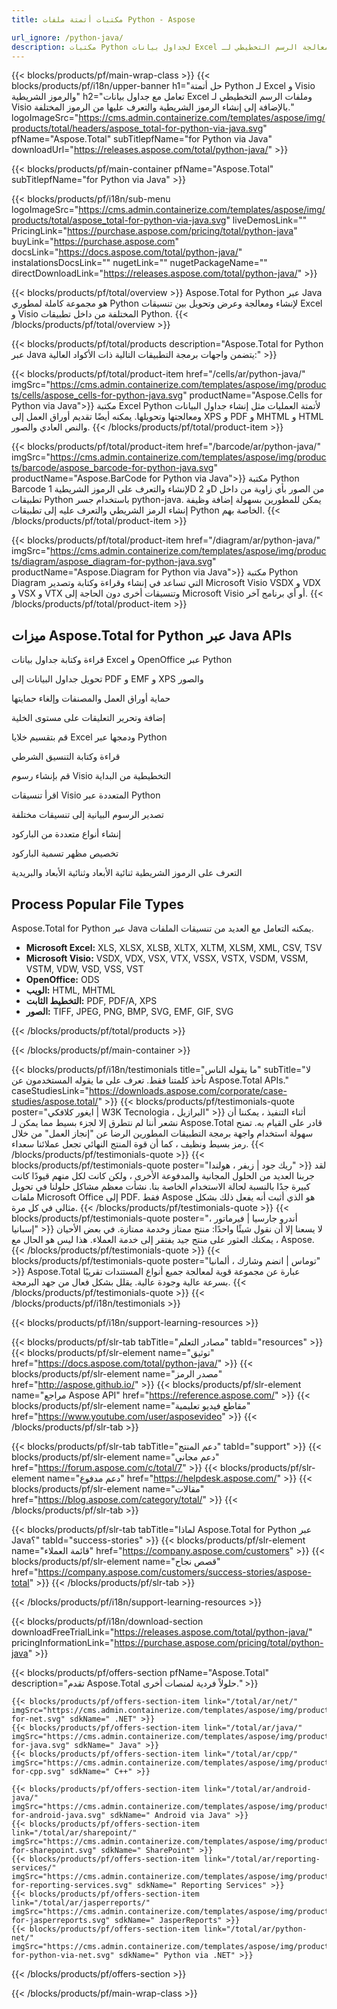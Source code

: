 ```yaml
---
title: مكتبات أتمتة ملفات Python - Aspose

url_ignore: /python-java/ 
description: مكتبات Python لجداول بيانات Excel وتحليلها وإنشاء الباركود والمسح الضوئي بالإضافة إلى معالجة الرسم التخطيطي لـ Visio
---
```


{{< blocks/products/pf/main-wrap-class >}}
{{< blocks/products/pf/i18n/upper-banner h1="حل أتمتة Python لـ Excel و Visio والرموز الشريطية" h2="تعامل مع جداول بيانات Excel وملفات الرسم التخطيطي لـ Visio بالإضافة إلى إنشاء الرموز الشريطية والتعرف عليها من الرموز المختلفة." logoImageSrc="https://cms.admin.containerize.com/templates/aspose/img/products/total/headers/aspose_total-for-python-via-java.svg" pfName="Aspose.Total" subTitlepfName="for Python via Java" downloadUrl="https://releases.aspose.com/total/python-java/" >}}

{{< blocks/products/pf/main-container pfName="Aspose.Total" subTitlepfName="for Python via Java" >}}

{{< blocks/products/pf/i18n/sub-menu logoImageSrc="https://cms.admin.containerize.com/templates/aspose/img/products/total/aspose_total-for-python-via-java.svg" liveDemosLink="" PricingLink="https://purchase.aspose.com/pricing/total/python-java" buyLink="https://purchase.aspose.com" docsLink="https://docs.aspose.com/total/python-java/" instalationsDocsLink="" nugetLink="" nugetPackageName="" directDownloadLink="https://releases.aspose.com/total/python-java/" >}}

{{< blocks/products/pf/total/overview >}}
Aspose.Total for Python عبر Java هو مجموعة كاملة لمطوري Python لإنشاء ومعالجة وعرض وتحويل بين تنسيقات Excel و Visio المختلفة من داخل تطبيقات Python.
{{< /blocks/products/pf/total/overview >}}

{{< blocks/products/pf/total/products description="Aspose.Total for Python عبر Java يتضمن واجهات برمجة التطبيقات التالية ذات الأكواد العالية:" >}}

{{< blocks/products/pf/total/product-item href="/cells/ar/python-java/" imgSrc="https://cms.admin.containerize.com/templates/aspose/img/products/cells/aspose_cells-for-python-java.svg" productName="Aspose.Cells for Python via Java">}}
مكتبة Excel Python لأتمتة العمليات مثل إنشاء جداول البيانات ومعالجتها وتحويلها. يمكنه أيضًا تقديم أوراق العمل إلى XPS و PDF و MHTML و HTML والنص العادي والصور. 
{{< /blocks/products/pf/total/product-item >}}

{{< blocks/products/pf/total/product-item href="/barcode/ar/python-java/" imgSrc="https://cms.admin.containerize.com/templates/aspose/img/products/barcode/aspose_barcode-for-python-java.svg" productName="Aspose.BarCode for Python via Java">}}
مكتبة Python Barcode لإنشاء والتعرف على الرموز الشريطية 1D و 2D من الصور بأي زاوية من داخل تطبيقات Python باستخدام جسر python-java. يمكن للمطورين بسهولة إضافة وظيفة إنشاء الرمز الشريطي والتعرف عليه إلى تطبيقات Python الخاصة بهم. 
{{< /blocks/products/pf/total/product-item >}}

{{< blocks/products/pf/total/product-item href="/diagram/ar/python-java/" imgSrc="https://cms.admin.containerize.com/templates/aspose/img/products/diagram/aspose_diagram-for-python-java.svg" productName="Aspose.Diagram for Python via Java">}}
مكتبة Python Diagram التي تساعد في إنشاء وقراءة وكتابة وتصدير Microsoft Visio VSDX و VDX و VSX و VTX وتنسيقات أخرى دون الحاجة إلى Microsoft Visio أو أي برنامج آخر.
{{< /blocks/products/pf/total/product-item >}}

<!--<p></p>-->
<h2 class="pr-ft">
 <a class="anchor" id="features" name="features">
 </a>
 ميزات Aspose.Total for Python عبر Java APIs
</h2>
<div class="row">
<div class="col-lg-4">
 <em class="fa fa-file-text-o ico-blue fa-2x col-lg-2">
 </em>
 <p class="col-lg-10">
  قراءة وكتابة جداول بيانات Excel و OpenOffice عبر Python
 </p>
</div>
<div class="col-lg-4">
 <em class="fa fa-share ico-blue fa-2x col-lg-2">
 </em>
 <p class="col-lg-10">
  تحويل جداول البيانات إلى PDF و EMF و XPS والصور
 </p>
</div>
<div class="col-lg-4">
 <em class="fa fa-lock ico-blue fa-2x col-lg-2">
 </em>
 <p class="col-lg-10">
  حماية أوراق العمل والمصنفات وإلغاء حمايتها
 </p>
</div>
<div class="col-lg-4">
 <em class="fa fa-comment ico-blue fa-2x col-lg-2">
 </em>
 <p class="col-lg-10">
  إضافة وتحرير التعليقات على مستوى الخلية
 </p>
</div>
<div class="col-lg-4">
 <em class="fa fa-exchange ico-blue fa-2x col-lg-2">
 </em>
 <p class="col-lg-10">
  قم بتقسيم خلايا Excel ودمجها عبر Python
 </p>
</div>
<div class="col-lg-4">
 <em class="fa fa-edit ico-blue fa-2x col-lg-2">
 </em>
 <p class="col-lg-10">
  قراءة وكتابة التنسيق الشرطي
 </p>
</div>
<div class="col-lg-4">
 <em class="fa fa-plus ico-blue fa-2x col-lg-2">
 </em>
 <p class="col-lg-10">
  قم بإنشاء رسوم Visio التخطيطية من البداية
 </p>
</div>
<div class="col-lg-4">
 <em class="fa fa-eye ico-blue fa-2x col-lg-2">
 </em>
 <p class="col-lg-10">
  اقرأ تنسيقات Visio المتعددة عبر Python
 </p>
</div>
<div class="col-lg-4">
 <em class="fa fa-object-ungroup ico-blue fa-2x col-lg-2">
 </em>
 <p class="col-lg-10">
  تصدير الرسوم البيانية إلى تنسيقات مختلفة
 </p>
</div>

<div class="col-lg-4">
 <em class="fa fa-exchange ico-blue fa-2x col-lg-2">
 </em>
 <p class="col-lg-10">
  إنشاء أنواع متعددة من الباركود
 </p>
</div>

<div class="col-lg-4">
 <em class="fa fa-text-width ico-blue fa-2x col-lg-2">
 </em>
 <p class="col-lg-10">
  تخصيص مظهر تسمية الباركود
 </p>
</div>
<div class="col-lg-4">
 <em class="fa fa-random ico-blue fa-2x col-lg-2">
 </em>
 <p class="col-lg-10">
  التعرف على الرموز الشريطية ثنائية الأبعاد وثنائية الأبعاد والبريدية
 </p>
</div>
</div>
<div class="col-lg-12">
 <h2 class="h2title">
  Process Popular File Types
 </h2>
 <p>
  Aspose.Total for Python عبر Java يمكنه التعامل مع العديد من تنسيقات الملفات. 
 </p>
 <ul class="unstyled">
  
  <li>
   <b>Microsoft Excel:</b> XLS, XLSX, XLSB, XLTX, XLTM, XLSM, XML, CSV, TSV
  </li>
  <li>
   <b>Microsoft Visio:</b> VSDX, VDX, VSX, VTX, VSSX, VSTX, VSDM, VSSM, VSTM, VDW, VSD, VSS, VST
  </li>  
  <li>
   <b>OpenOffice:</b> ODS
  </li>
  <li>
   <b>الويب:</b> HTML, MHTML
  </li>
  <li>
   <b>التخطيط الثابت:</b> PDF, PDF/A, XPS
  </li>
  <li>
   <b>الصور:</b> TIFF, JPEG, PNG, BMP, SVG, EMF, GIF, SVG
  </li>
 </ul>
</div>
<!--Feature-section Start-->
<!--Feature-section End-->

{{< /blocks/products/pf/total/products >}}

{{< /blocks/products/pf/main-container >}}

{{< blocks/products/pf/i18n/testimonials title="ما يقوله الناس" subTitle="لا تأخذ كلمتنا فقط. تعرف على ما يقوله المستخدمون عن Aspose.Total APIs." caseStudiesLink="https://downloads.aspose.com/corporate/case-studies/aspose.total/" >}}
{{< blocks/products/pf/testimonials-quote poster="ايغور كلافكي | W3K Tecnologia ، البرازيل" >}}
أثناء التنفيذ ، يمكننا أن نشعر أننا لم نتطرق إلا لجزء بسيط مما يمكن لـ Aspose.Total قادر على القيام به. تمنح سهولة استخدام واجهة برمجة التطبيقات المطورين الرضا عن "إنجاز العمل" من خلال رمز بسيط ونظيف ، كما أن قوة المنتج النهائي تجعل عملائنا سعداء.
{{< /blocks/products/pf/testimonials-quote >}}
{{< blocks/products/pf/testimonials-quote poster="ريك جود | زيفر ، هولندا" >}}
لقد جربنا العديد من الحلول المجانية والمدفوعة الأخرى ، ولكن كانت لكل منهم قيودًا كانت كبيرة جدًا بالنسبة لحالة الاستخدام الخاصة بنا. نشأت معظم مشاكل حلولنا في تحويل ملفات Microsoft Office إلى PDF. فقط Aspose هو الذي أثبت أنه يفعل ذلك بشكل مثالي في كل مرة.
{{< /blocks/products/pf/testimonials-quote >}}
{{< blocks/products/pf/testimonials-quote poster="أندرو جارسيا | فيرماتور ، إسبانيا" >}}
لا يسعنا إلا أن نقول شيئًا واحدًا: منتج ممتاز وخدمة ممتازة. في بعض الأحيان ، يمكنك العثور على منتج جيد يفتقر إلى خدمة العملاء. هذا ليس هو الحال مع Aspose.
{{< /blocks/products/pf/testimonials-quote >}}
{{< blocks/products/pf/testimonials-quote poster="توماس | انضم وشارك ، ألمانيا" >}}
Aspose.Total عبارة عن مجموعة قوية لمعالجة جميع أنواع المستندات تقريبًا بسرعة عالية وجودة عالية. يقلل بشكل فعال من جهد البرمجة.
{{< /blocks/products/pf/testimonials-quote >}}
{{< /blocks/products/pf/i18n/testimonials >}}

{{< blocks/products/pf/i18n/support-learning-resources >}}

{{< blocks/products/pf/slr-tab tabTitle="مصادر التعلم" tabId="resources" >}}
{{< blocks/products/pf/slr-element name="توثيق" href="https://docs.aspose.com/total/python-java/" >}} 
{{< blocks/products/pf/slr-element name="مصدر الرمز" href="http://aspose.github.io/" >}} 
{{< blocks/products/pf/slr-element name="مراجع Aspose API" href="https://reference.aspose.com/" >}} 
{{< blocks/products/pf/slr-element name="مقاطع فيديو تعليمية" href="https://www.youtube.com/user/asposevideo" >}} 
{{< /blocks/products/pf/slr-tab >}}

{{< blocks/products/pf/slr-tab tabTitle="دعم المنتج" tabId="support" >}}
{{< blocks/products/pf/slr-element name="دعم مجاني" href="https://forum.aspose.com/c/total/7" >}} 
{{< blocks/products/pf/slr-element name="دعم مدفوع" href="https://helpdesk.aspose.com/" >}} 
{{< blocks/products/pf/slr-element name="مقالات" href="https://blog.aspose.com/category/total/" >}} 
{{< /blocks/products/pf/slr-tab >}}

{{< blocks/products/pf/slr-tab tabTitle="لماذا Aspose.Total for Python عبر Java؟" tabId="success-stories" >}}
{{< blocks/products/pf/slr-element name="قائمة العملاء" href="https://company.aspose.com/customers" >}} 
{{< blocks/products/pf/slr-element name="قصص نجاح" href="https://company.aspose.com/customers/success-stories/aspose-total" >}} 
{{< /blocks/products/pf/slr-tab >}}

{{< /blocks/products/pf/i18n/support-learning-resources >}}

{{< blocks/products/pf/i18n/download-section downloadFreeTrialLink="https://releases.aspose.com/total/python-java/" pricingInformationLink="https://purchase.aspose.com/pricing/total/python-java" >}}

{{< blocks/products/pf/offers-section pfName="Aspose.Total" description="تقدم Aspose.Total حلولاً فردية لمنصات أخرى." >}}

    {{< blocks/products/pf/offers-section-item link="/total/ar/net/" imgSrc="https://cms.admin.containerize.com/templates/aspose/img/products/total/aspose_total-for-net.svg" sdkName=" .NET" >}}
    {{< blocks/products/pf/offers-section-item link="/total/ar/java/" imgSrc="https://cms.admin.containerize.com/templates/aspose/img/products/total/aspose_total-for-java.svg" sdkName=" Java" >}}
    {{< blocks/products/pf/offers-section-item link="/total/ar/cpp/" imgSrc="https://cms.admin.containerize.com/templates/aspose/img/products/total/aspose_total-for-cpp.svg" sdkName=" C++" >}}
    
    {{< blocks/products/pf/offers-section-item link="/total/ar/android-java/" imgSrc="https://cms.admin.containerize.com/templates/aspose/img/products/total/aspose_total-for-android-java.svg" sdkName=" Android via Java" >}}
    {{< blocks/products/pf/offers-section-item link="/total/ar/sharepoint/" imgSrc="https://cms.admin.containerize.com/templates/aspose/img/products/total/aspose_total-for-sharepoint.svg" sdkName=" SharePoint" >}}
    {{< blocks/products/pf/offers-section-item link="/total/ar/reporting-services/" imgSrc="https://cms.admin.containerize.com/templates/aspose/img/products/total/aspose_total-for-reporting-services.svg" sdkName=" Reporting Services" >}}
    {{< blocks/products/pf/offers-section-item link="/total/ar/jasperreports/" imgSrc="https://cms.admin.containerize.com/templates/aspose/img/products/total/aspose_total-for-jasperreports.svg" sdkName=" JasperReports" >}}
    {{< blocks/products/pf/offers-section-item link="/total/ar/python-net/" imgSrc="https://cms.admin.containerize.com/templates/aspose/img/products/total/aspose_total-for-python-via-net.svg" sdkName=" Python via .NET" >}}
{{< /blocks/products/pf/offers-section >}}

{{< /blocks/products/pf/main-wrap-class >}}
